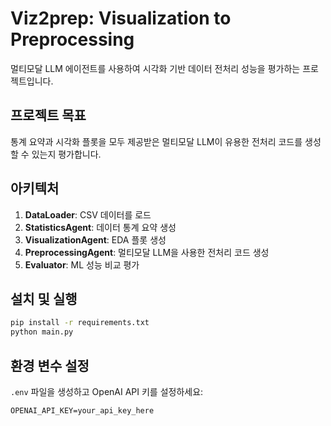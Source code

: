 # Viz2prep: Visualization to Preprocessing

멀티모달 LLM 에이전트를 사용하여 시각화 기반 데이터 전처리 성능을 평가하는 프로젝트입니다.

## 프로젝트 목표

통계 요약과 시각화 플롯을 모두 제공받은 멀티모달 LLM이 유용한 전처리 코드를 생성할 수 있는지 평가합니다.

## 아키텍처

1. **DataLoader**: CSV 데이터를 로드
2. **StatisticsAgent**: 데이터 통계 요약 생성
3. **VisualizationAgent**: EDA 플롯 생성
4. **PreprocessingAgent**: 멀티모달 LLM을 사용한 전처리 코드 생성
5. **Evaluator**: ML 성능 비교 평가

## 설치 및 실행

```bash
pip install -r requirements.txt
python main.py
```

## 환경 변수 설정

`.env` 파일을 생성하고 OpenAI API 키를 설정하세요:

```
OPENAI_API_KEY=your_api_key_here
``` 